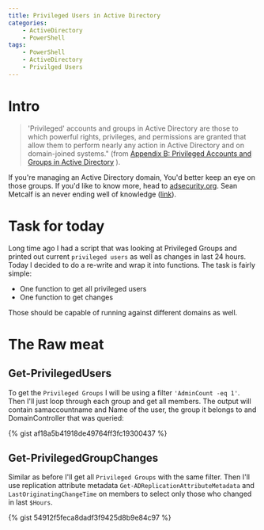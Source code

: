 ```yaml
---
title: Privileged Users in Active Directory
categories:
    - ActiveDirectory
    - PowerShell
tags:
    - PowerShell
    - ActiveDirectory
    - Privilged Users
---
```


# Intro
> 'Privileged' accounts and groups in Active Directory are those to which powerful rights, privileges, and permissions are granted that allow them to perform nearly any action in Active Directory and on domain-joined systems." (from [Appendix B: Privileged Accounts and Groups in Active Directory](https://docs.microsoft.com/en-us/windows-server/identity/ad-ds/plan/security-best-practices/appendix-b--privileged-accounts-and-groups-in-active-directory) ).

If you're managing an Active Directory domain, You'd better keep an eye on those groups. If you'd like to know more, head to [adsecurity.org](https://adsecurity.org). Sean Metcalf is an never ending well of knowledge ([link](https://adsecurity.org/?p=3658)).


# Task for today
Long time ago I had a script that was looking at Privileged Groups and printed out current `privileged users` as well as changes in last 24 hours. Today I decided to do a re-write and wrap it into functions. The task is fairly simple:
- One function to get all privileged users
- One function to get changes

Those should be capable of running against different domains as well.

# The Raw meat

## Get-PrivilegedUsers

To get the `Privileged Groups` I will be using a filter `'AdminCount -eq 1'`. Then I'll just loop through each group and get all members. The output will contain samaccountname and Name of the user, the group it belongs to and DomainController that was queried:

{% gist af18a5b41918de49764ff3fc19300437 %}

## Get-PrivilegedGroupChanges

Similar as before I'll get all `Privileged Groups` with the same filter. Then I'll use replication attribute metadata `Get-ADReplicationAttributeMetadata` and `LastOriginatingChangeTime` on members to select only those who changed in last `$Hours`.

{% gist 54912f5feca8dadf3f9425d8b9e84c97 %}



